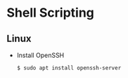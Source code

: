 # Shell Scripting 

## Linux
* Install OpenSSH 
  ```bash
  $ sudo apt install openssh-server
  ```
